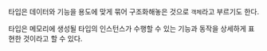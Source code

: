 타입은 데이터와 기능을 용도에 맞게 묶어 구조화해놓은 것으로 `객체`라고 부르기도 한다.

타입은 메모리에 생성될 타입의 인스턴스가 수행할 수 있는 기능과 동작을 상세하게 표현한 것이라고 할 수 있다.
